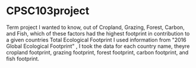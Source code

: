 # CPSC103project
Term project
I wanted to know, out of Cropland, Grazing, Forest, Carbon, and Fish, which of these factors had the highest footprint in contribution to a given countries Total Ecological Footprint
I used information from "2016 Global Ecological Footprint" , I took the data for each country name, theyre cropland footprint, grazing footprint, forest footprint, carbon footprint, and fish footprint.
